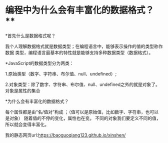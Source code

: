 #  编程中为什么会有丰富化的数据格式？**
 
 *首先什么是数据格式呢？
  
  我个人理解数据格式就是数据类型；在编程语言中，能够表示操作的值的类型称作数据    类型，编程语言最基本的特性就是能够支持多种数据类型（数据格式）。

*JavaScript的数据类型分为两类：
  
  1.原始类型（数字、字符串、布尔值、null、undefined）;
 
  2.对象类型：除了数字、字符串、布尔值、null、undefined之外的就是对象了。对象是属性的集合

*为什么会有丰富化的数据格式？
 
 每个属性都是由“名/值对”构成 ；（值可以是原始值，比如数字、字符串，也可以是对象） 随着值的不停的变化，属性也在变。
不同的对象我们要定义不同的值，所以就会变得丰富化。

我的静态网页url:https://baoguoqiang123.github.io/xinshen/